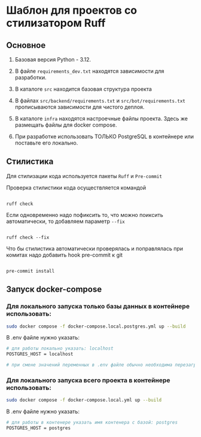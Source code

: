 
# Шаблон для проектов со стилизатором Ruff

  

## Основное

  

1. Базовая версия Python - 3.12.

2. В файле `requirements_dev.txt` находятся зависимости для разработки.

3. В каталоге `src` находится базовая структура проекта

4. В файлах `srс/backend/requirements.txt` и `srс/bot/requirements.txt` прописываются зависимости для чистого деплоя.

5. В каталоге `infra` находятся настроечные файлы проекта. Здесь же размещать файлы для docker compose.

6. При разработке использовать ТОЛЬКО PostgreSQL в контейнере или поставьте его локально.

  

## Стилистика

  

Для стилизации кода используется пакеты `Ruff` и `Pre-commit`

  

Проверка стилистики кода осуществляется командой

```shell

ruff check

```

  

Если одновременно надо пофиксить то, что можно поиксить автоматически, то добавляем параметр `--fix`

```shell

ruff check --fix

```

  

Что бы стилистика автоматически проверялась и поправлялась при комитах надо добавить hook pre-commit к git

  

```shell

pre-commit install

```

## Запуск docker-compose

### Для локального запуска только базы данных в контейнере использовать:

```bash
sudo docker compose -f docker-compose.local.postgres.yml up --build
```

В .env файле нужно указать:

```bash
# для работы локально указать: localhost
POSTGRES_HOST = localhost

# при смене значений переменных в .env файле обычно необходима перезагрузка IDE
```

### Для локального запуска всего проекта в контейнере использовать:

```bash
sudo docker compose -f docker-compose.local.yml up --build
```

В .env файле нужно указать:

```bash
# для работы в контенере указать имя контенера с базой: postgres
POSTGRES_HOST = postgres
```
